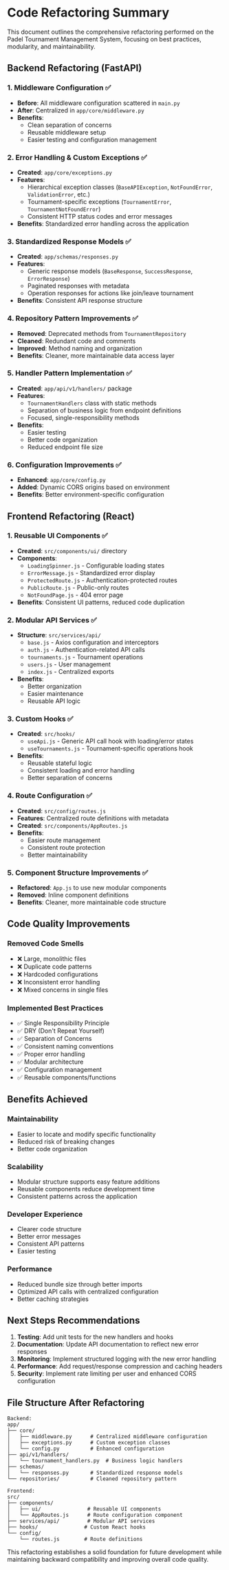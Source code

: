 # Code Refactoring Summary

This document outlines the comprehensive refactoring performed on the Padel Tournament Management System, focusing on best practices, modularity, and maintainability.

## Backend Refactoring (FastAPI)

### 1. Middleware Configuration ✅
- **Before**: All middleware configuration scattered in `main.py`
- **After**: Centralized in `app/core/middleware.py`
- **Benefits**: 
  - Clean separation of concerns
  - Reusable middleware setup
  - Easier testing and configuration management

### 2. Error Handling & Custom Exceptions ✅
- **Created**: `app/core/exceptions.py`
- **Features**:
  - Hierarchical exception classes (`BaseAPIException`, `NotFoundError`, `ValidationError`, etc.)
  - Tournament-specific exceptions (`TournamentError`, `TournamentNotFoundError`)
  - Consistent HTTP status codes and error messages
- **Benefits**: Standardized error handling across the application

### 3. Standardized Response Models ✅
- **Created**: `app/schemas/responses.py`
- **Features**:
  - Generic response models (`BaseResponse`, `SuccessResponse`, `ErrorResponse`)
  - Paginated responses with metadata
  - Operation responses for actions like join/leave tournament
- **Benefits**: Consistent API response structure

### 4. Repository Pattern Improvements ✅
- **Removed**: Deprecated methods from `TournamentRepository`
- **Cleaned**: Redundant code and comments
- **Improved**: Method naming and organization
- **Benefits**: Cleaner, more maintainable data access layer

### 5. Handler Pattern Implementation ✅
- **Created**: `app/api/v1/handlers/` package
- **Features**:
  - `TournamentHandlers` class with static methods
  - Separation of business logic from endpoint definitions
  - Focused, single-responsibility methods
- **Benefits**: 
  - Easier testing
  - Better code organization
  - Reduced endpoint file size

### 6. Configuration Improvements ✅
- **Enhanced**: `app/core/config.py`
- **Added**: Dynamic CORS origins based on environment
- **Benefits**: Better environment-specific configuration

## Frontend Refactoring (React)

### 1. Reusable UI Components ✅
- **Created**: `src/components/ui/` directory
- **Components**:
  - `LoadingSpinner.js` - Configurable loading states
  - `ErrorMessage.js` - Standardized error display
  - `ProtectedRoute.js` - Authentication-protected routes
  - `PublicRoute.js` - Public-only routes
  - `NotFoundPage.js` - 404 error page
- **Benefits**: Consistent UI patterns, reduced code duplication

### 2. Modular API Services ✅
- **Structure**: `src/services/api/`
  - `base.js` - Axios configuration and interceptors
  - `auth.js` - Authentication-related API calls
  - `tournaments.js` - Tournament operations
  - `users.js` - User management
  - `index.js` - Centralized exports
- **Benefits**: 
  - Better organization
  - Easier maintenance
  - Reusable API logic

### 3. Custom Hooks ✅
- **Created**: `src/hooks/`
  - `useApi.js` - Generic API call hook with loading/error states
  - `useTournaments.js` - Tournament-specific operations hook
- **Benefits**: 
  - Reusable stateful logic
  - Consistent loading and error handling
  - Better separation of concerns

### 4. Route Configuration ✅
- **Created**: `src/config/routes.js`
- **Features**: Centralized route definitions with metadata
- **Created**: `src/components/AppRoutes.js`
- **Benefits**: 
  - Easier route management
  - Consistent route protection
  - Better maintainability

### 5. Component Structure Improvements ✅
- **Refactored**: `App.js` to use new modular components
- **Removed**: Inline component definitions
- **Benefits**: Cleaner, more maintainable code structure

## Code Quality Improvements

### Removed Code Smells
- ❌ Large, monolithic files
- ❌ Duplicate code patterns
- ❌ Hardcoded configurations
- ❌ Inconsistent error handling
- ❌ Mixed concerns in single files

### Implemented Best Practices
- ✅ Single Responsibility Principle
- ✅ DRY (Don't Repeat Yourself)
- ✅ Separation of Concerns
- ✅ Consistent naming conventions
- ✅ Proper error handling
- ✅ Modular architecture
- ✅ Configuration management
- ✅ Reusable components/functions

## Benefits Achieved

### Maintainability
- Easier to locate and modify specific functionality
- Reduced risk of breaking changes
- Better code organization

### Scalability
- Modular structure supports easy feature additions
- Reusable components reduce development time
- Consistent patterns across the application

### Developer Experience
- Clearer code structure
- Better error messages
- Consistent API patterns
- Easier testing

### Performance
- Reduced bundle size through better imports
- Optimized API calls with centralized configuration
- Better caching strategies

## Next Steps Recommendations

1. **Testing**: Add unit tests for the new handlers and hooks
2. **Documentation**: Update API documentation to reflect new error responses
3. **Monitoring**: Implement structured logging with the new error handling
4. **Performance**: Add request/response compression and caching headers
5. **Security**: Implement rate limiting per user and enhanced CORS configuration

## File Structure After Refactoring

```
Backend:
app/
├── core/
│   ├── middleware.py      # Centralized middleware configuration
│   ├── exceptions.py      # Custom exception classes
│   └── config.py          # Enhanced configuration
├── api/v1/handlers/
│   └── tournament_handlers.py  # Business logic handlers
├── schemas/
│   └── responses.py       # Standardized response models
└── repositories/          # Cleaned repository pattern

Frontend:
src/
├── components/
│   ├── ui/               # Reusable UI components
│   └── AppRoutes.js      # Route configuration component
├── services/api/         # Modular API services
├── hooks/               # Custom React hooks
└── config/
    └── routes.js        # Route definitions
```

This refactoring establishes a solid foundation for future development while maintaining backward compatibility and improving overall code quality.